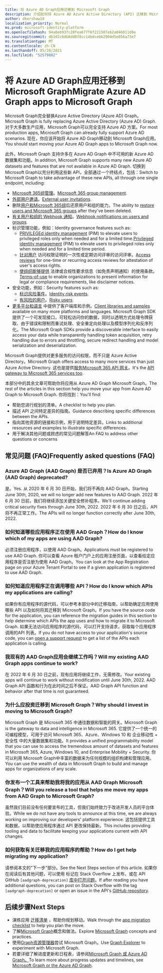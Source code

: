 ```yaml
---
title: 将 Azure AD Graph应用迁移到 Microsoft Graph
description: 介绍如何将 Azure AD Azure Active Directory (API) 迁移到 Microsoft Graph API。
author: dkershaw10
localization_priority: Normal
ms.prod: microsoft-identity-platform
ms.openlocfilehash: 94a8eb93fc20fea677f6f221507eb2a046011d8e
ms.sourcegitcommit: db3d2c6db8dd8f8cc14bdcebb2904d5e056a73e7
ms.translationtype: MT
ms.contentlocale: zh-CN
ms.lasthandoff: 05/20/2021
ms.locfileid: "52579802"
---
```

# <a name="migrate-azure-ad-graph-apps-to-microsoft-graph"></a><span data-ttu-id="d9d42-103">将 Azure AD Graph应用迁移到 Microsoft Graph</span><span class="sxs-lookup"><span data-stu-id="d9d42-103">Migrate Azure AD Graph apps to Microsoft Graph</span></span>

<span data-ttu-id="d9d42-104">Microsoft Graph完全替换Azure Active Directory (Azure AD) Graph。</span><span class="sxs-lookup"><span data-stu-id="d9d42-104">Microsoft Graph is fully replacing Azure Active Directory (Azure AD) Graph.</span></span> <span data-ttu-id="d9d42-105">对于大多数生产应用，Microsoft Graph可以完全支持 Azure AD 方案。</span><span class="sxs-lookup"><span data-stu-id="d9d42-105">For most production apps, Microsoft Graph can already fully support Azure AD scenarios.</span></span> <span data-ttu-id="d9d42-106">现在，你应该开始将 Azure AD Graph移动到 Microsoft Graph应用。</span><span class="sxs-lookup"><span data-stu-id="d9d42-106">You should start moving your Azure AD Graph apps to Microsoft Graph now.</span></span>

<span data-ttu-id="d9d42-107">此外，Microsoft Graph 支持许多在 Azure AD Graph 中不可用的新 Azure AD 数据集和功能。</span><span class="sxs-lookup"><span data-stu-id="d9d42-107">In addition, Microsoft Graph supports many new Azure AD datasets and features that are not available in Azure AD Graph.</span></span> <span data-ttu-id="d9d42-108">切换到 Microsoft Graph以充分利用这些新 API，全部通过一个终结点，包括：</span><span class="sxs-lookup"><span data-stu-id="d9d42-108">Switch to Microsoft Graph to take advantage of these new APIs, all through one single endpoint, including:</span></span>

- <span data-ttu-id="d9d42-109">[Microsoft 365组管理](/graph/office365-groups-concept-overview)。</span><span class="sxs-lookup"><span data-stu-id="d9d42-109">[Microsoft 365 group management](/graph/office365-groups-concept-overview).</span></span>
- <span data-ttu-id="d9d42-110">[外部用户邀请](/graph/api/resources/invitation?view=graph-rest-1.0)。</span><span class="sxs-lookup"><span data-stu-id="d9d42-110">[External user invitations](/graph/api/resources/invitation?view=graph-rest-1.0).</span></span>
- <span data-ttu-id="d9d42-111">删除[用户和Microsoft 365组](/graph/api/resources/directory?view=graph-rest-1.0)后还原用户和组的能力。</span><span class="sxs-lookup"><span data-stu-id="d9d42-111">The ability to [restore users and Microsoft 365 groups](/graph/api/resources/directory?view=graph-rest-1.0) after they've been deleted.</span></span>
- <span data-ttu-id="d9d42-112">[有关用户和组的 Webhook 通知](/graph/webhooks?toc=./ref/toc.json&view=graph-rest-1.0)。</span><span class="sxs-lookup"><span data-stu-id="d9d42-112">[Webhook notifications on users and groups](/graph/webhooks?toc=./ref/toc.json&view=graph-rest-1.0).</span></span>
- <span data-ttu-id="d9d42-113">标识管理功能，例如：</span><span class="sxs-lookup"><span data-stu-id="d9d42-113">Identity governance features such as:</span></span>
  - <span data-ttu-id="d9d42-114">[PRIVILEGEd identity management](/graph/api/resources/privilegedidentitymanagement-root?view=graph-rest-beta) (PIM) to elevate users to privileged roles only when needed and for a limited time.</span><span class="sxs-lookup"><span data-stu-id="d9d42-114">[Privileged identity management](/graph/api/resources/privilegedidentitymanagement-root?view=graph-rest-beta) (PIM) to elevate users to privileged roles only when needed and for a limited time period.</span></span>
  - <span data-ttu-id="d9d42-115">[针对用户](/graph/api/resources/accessreviews-root?view=graph-rest-beta) 访问权限证明的一次性或定期访问评审的访问评审。</span><span class="sxs-lookup"><span data-stu-id="d9d42-115">[Access reviews](/graph/api/resources/accessreviews-root?view=graph-rest-beta) for one-time or recurring access reviews for attestation of user's access rights.</span></span>
  - <span data-ttu-id="d9d42-116">[使组织能够提供](/graph/api/resources/accessreviews-root?view=graph-rest-beta) 法律或合规性要求信息（如免责声明通知）的使用条款。</span><span class="sxs-lookup"><span data-stu-id="d9d42-116">[Terms-of-use](/graph/api/resources/accessreviews-root?view=graph-rest-beta) to enable organizations to present information for legal or compliance requirements, like disclaimer notices.</span></span>
- <span data-ttu-id="d9d42-117">安全功能，例如：</span><span class="sxs-lookup"><span data-stu-id="d9d42-117">Security features such as:</span></span>
  - <span data-ttu-id="d9d42-118">[标识风险事件](/graph/api/resources/identityriskevent?view=graph-rest-beta)。</span><span class="sxs-lookup"><span data-stu-id="d9d42-118">[Identity risk events](/graph/api/resources/identityriskevent?view=graph-rest-beta).</span></span>
  - <span data-ttu-id="d9d42-119">[有风险的用户](/graph/api/resources/riskyuser?view=graph-rest-beta)。</span><span class="sxs-lookup"><span data-stu-id="d9d42-119">[Risky users](/graph/api/resources/riskyuser?view=graph-rest-beta).</span></span>
- <span data-ttu-id="d9d42-120">[更多平台和语言](/graph/) 中提供了客户端库和示例。</span><span class="sxs-lookup"><span data-stu-id="d9d42-120">[Client libraries and samples](/graph/) available on many more platforms and languages.</span></span> <span data-ttu-id="d9d42-121">Microsoft Graph SDK 提供了一个可发现接口，可轻松访问你的数据，同时以透明方式处理令牌获取、由于错误和限制而重试处理、安全重定向处理以及模型序列化和反序列化。</span><span class="sxs-lookup"><span data-stu-id="d9d42-121">The Microsoft Graph SDKs provide a discoverable interface to easily access your data while transparently handling token acquisition, retry handling due to errors and throttling, secure redirect handling and model serialization and deserialization.</span></span>

<span data-ttu-id="d9d42-122">Microsoft Graph提供对更多服务的访问权限，而不只是 Azure Active Directory。</span><span class="sxs-lookup"><span data-stu-id="d9d42-122">Microsoft Graph offers access to many more services than just Azure Active Directory.</span></span> <span data-ttu-id="d9d42-123">这也是提供[服务Microsoft 365 API 网关](/graph/)。</span><span class="sxs-lookup"><span data-stu-id="d9d42-123">It's the [API gateway to Microsoft 365 services too](/graph/).</span></span>

<span data-ttu-id="d9d42-124">本部分中的其余文章可帮助你将应用从 Azure AD Graph Microsoft Graph。</span><span class="sxs-lookup"><span data-stu-id="d9d42-124">The rest of the articles in this section help you move your app from Azure AD Graph to Microsoft Graph.</span></span> <span data-ttu-id="d9d42-125">你将找到：</span><span class="sxs-lookup"><span data-stu-id="d9d42-125">You'll find:</span></span>

- <span data-ttu-id="d9d42-126">帮助您进行规划的清单。</span><span class="sxs-lookup"><span data-stu-id="d9d42-126">A checklist to help you plan.</span></span>
- <span data-ttu-id="d9d42-127">描述 API 之间特定差异的指南。</span><span class="sxs-lookup"><span data-stu-id="d9d42-127">Guidance describing specific differences between the APIs.</span></span>
- <span data-ttu-id="d9d42-128">指向其他资源的链接和示例，用于说明特定差异。</span><span class="sxs-lookup"><span data-stu-id="d9d42-128">Links to additional resources and examples to illustrate specific differences.</span></span>
- <span data-ttu-id="d9d42-129">用于解决其他问题或顾虑的常见问题解答</span><span class="sxs-lookup"><span data-stu-id="d9d42-129">An FAQ to address other questions or concerns</span></span>


## <a name="frequently-asked-questions-faq"></a><span data-ttu-id="d9d42-130">常见问题 (FAQ)</span><span class="sxs-lookup"><span data-stu-id="d9d42-130">Frequently asked questions (FAQ)</span></span>

### <a name="is-azure-ad-graph-aad-graph-deprecated"></a><span data-ttu-id="d9d42-131">Azure AD Graph (AAD Graph) 是否已弃用？</span><span class="sxs-lookup"><span data-stu-id="d9d42-131">Is Azure AD Graph (AAD Graph) deprecated?</span></span>  
<span data-ttu-id="d9d42-132">是。</span><span class="sxs-lookup"><span data-stu-id="d9d42-132">Yes.</span></span> <span data-ttu-id="d9d42-133">从 2020 年 6 月 30 日开始，我们将不再向 AAD Graph。</span><span class="sxs-lookup"><span data-stu-id="d9d42-133">Starting June 30th, 2020, we will no longer add new features to AAD Graph.</span></span> <span data-ttu-id="d9d42-134">2022 年 6 月 30 日前，我们将继续添加关键安全修补程序。</span><span class="sxs-lookup"><span data-stu-id="d9d42-134">We'll continue adding critical security fixes through June 30th, 2022.</span></span> <span data-ttu-id="d9d42-135">2022 年 6 月 30 日之后，API 将不再正常工作。</span><span class="sxs-lookup"><span data-stu-id="d9d42-135">The APIs will no longer function correctly after June 30th, 2022.</span></span>

### <a name="how-do-i-know-which-of-my-apps-are-using-aad-graph"></a><span data-ttu-id="d9d42-136">如何知道哪些应用程序正在使用 AAD Graph？</span><span class="sxs-lookup"><span data-stu-id="d9d42-136">How do I know which of my apps are using AAD Graph?</span></span>  
<span data-ttu-id="d9d42-137">必须注册应用程序，以使用 AAD Graph。</span><span class="sxs-lookup"><span data-stu-id="d9d42-137">Applications must be registered to use AAD Graph.</span></span>  <span data-ttu-id="d9d42-138">你可以查看 Azure 租户门户上的应用注册页面，以查看给定应用程序是否注册为使用 AAD Graph。</span><span class="sxs-lookup"><span data-stu-id="d9d42-138">You can look at the App Registration page on your Azure Tenant Portal to see if a given application is registered to use AAD Graph.</span></span>

### <a name="how-do-i-know-which-apis-my-applications-are-calling"></a><span data-ttu-id="d9d42-139">如何知道应用程序正在调用哪些 API？</span><span class="sxs-lookup"><span data-stu-id="d9d42-139">How do I know which APIs my applications are calling?</span></span>
<span data-ttu-id="d9d42-140">如果你有应用程序的源代码，可以参考本部分中的迁移指南，以帮助确定应用使用哪些 API 以及如何将其迁移到 Microsoft Graph。</span><span class="sxs-lookup"><span data-stu-id="d9d42-140">If you have the source code for the application, you can reference the migration guides in this section to help determine which APIs the app uses and how to migrate it to Microsoft Graph.</span></span> <span data-ttu-id="d9d42-141">如果无法访问应用程序的源代码，可以打开支持请求，获取每个应用程序调用的[](developer-support-help-options.md#open-a-support-request)API 列表。</span><span class="sxs-lookup"><span data-stu-id="d9d42-141">If you do not have access to your application's source code, you can [open a support request](developer-support-help-options.md#open-a-support-request) to get a list of the APIs each application is calling.</span></span>

### <a name="will-my-existing-aad-graph-apps-continue-to-work"></a><span data-ttu-id="d9d42-142">我现有的 AAD Graph应用会继续工作吗？</span><span class="sxs-lookup"><span data-stu-id="d9d42-142">Will my existing AAD Graph apps continue to work?</span></span> 
<span data-ttu-id="d9d42-143">在 2022 年 6 月 30 日之前，现有应用将继续工作，无需修改。</span><span class="sxs-lookup"><span data-stu-id="d9d42-143">Your existing apps will continue to work without modification until June 30th, 2022.</span></span> <span data-ttu-id="d9d42-144">AAD Graph API 函数和行为在此时间之后不保证。</span><span class="sxs-lookup"><span data-stu-id="d9d42-144">AAD Graph API function and behavior after that time is not guaranteed.</span></span>

### <a name="why-should-i-invest-in-moving-to-microsoft-graph"></a><span data-ttu-id="d9d42-145">为什么应投资迁移到 Microsoft Graph？</span><span class="sxs-lookup"><span data-stu-id="d9d42-145">Why should I invest in moving to Microsoft Graph?</span></span>  
<span data-ttu-id="d9d42-146">Microsoft Graph 是 Microsoft 365 中通往数据和智能的网关。</span><span class="sxs-lookup"><span data-stu-id="d9d42-146">Microsoft Graph is the gateway to data and intelligence in Microsoft 365.</span></span> <span data-ttu-id="d9d42-147">它提供了一个统一的可编程模型，可用于访问 Microsoft 365、Azure、Windows 10 和 企业移动性 + 安全性 中的大量数据集和功能。</span><span class="sxs-lookup"><span data-stu-id="d9d42-147">It provides a unified programmability model that you can use to access the tremendous amount of datasets and features in Microsoft 365, Azure, Windows 10, and Enterprise Mobility + Security.</span></span> <span data-ttu-id="d9d42-148">你可以利用 Microsoft Graph中丰富的数据来为任何规模的组织构建和管理应用。</span><span class="sxs-lookup"><span data-stu-id="d9d42-148">You can use the wealth of data in Microsoft Graph to build and manage apps for organizations of any scale.</span></span>

### <a name="will-you-release-a-tool-that-helps-me-move-my-apps-from-aad-graph-to-microsoft-graph"></a><span data-ttu-id="d9d42-149">你发布一个工具来帮助我将我的应用从 AAD Graph Microsoft Graph？</span><span class="sxs-lookup"><span data-stu-id="d9d42-149">Will you release a tool that helps me move my apps from AAD Graph to Microsoft Graph?</span></span>  
<span data-ttu-id="d9d42-150">虽然我们目前没有任何要宣布的工具，但我们始终致力于改进开发人员的平台体验。</span><span class="sxs-lookup"><span data-stu-id="d9d42-150">While we do not have any tools to announce at this time, we are always working on improving our developers' platform experience.</span></span> <span data-ttu-id="d9d42-151">这包括提供工具和数据，以帮助使应用程序通过 API 更改保持最新。</span><span class="sxs-lookup"><span data-stu-id="d9d42-151">This includes providing tooling and data to facilitate keeping your applications current with API changes.</span></span>

### <a name="how-do-i-get-help-migrating-my-application"></a><span data-ttu-id="d9d42-152">如何获取有关迁移我的应用程序的帮助？</span><span class="sxs-lookup"><span data-stu-id="d9d42-152">How do I get help migrating my application?</span></span>  
<span data-ttu-id="d9d42-153">请参阅本文的"下一步"部分。</span><span class="sxs-lookup"><span data-stu-id="d9d42-153">See the Next Steps section of this article.</span></span> <span data-ttu-id="d9d42-154">如果你在阅读后有其他问题，可以使用 标记在 Stack Overflow 上发布，或在 API GitHub `[aadgraph-deprecation]` [库中打开问题](https://github.com/microsoftgraph)。</span><span class="sxs-lookup"><span data-stu-id="d9d42-154">If after reading you have additional questions, you can post on Stack Overflow with the tag `[aadgraph-deprecation]` or open an issue in the API's [GitHub repository](https://github.com/microsoftgraph).</span></span>


## <a name="next-steps"></a><span data-ttu-id="d9d42-155">后续步骤</span><span class="sxs-lookup"><span data-stu-id="d9d42-155">Next Steps</span></span>

- <span data-ttu-id="d9d42-156">演练应用 [迁移清单](migrate-azure-ad-graph-planning-checklist.md) ，帮助你规划移动。</span><span class="sxs-lookup"><span data-stu-id="d9d42-156">Walk through the [app migration checklist](migrate-azure-ad-graph-planning-checklist.md) to help you plan the move.</span></span>
- <span data-ttu-id="d9d42-157">了解[Microsoft Graph](/graph/overview)概念和做法。</span><span class="sxs-lookup"><span data-stu-id="d9d42-157">Explore [Microsoft Graph](/graph/overview) concepts and practices.</span></span>
- <span data-ttu-id="d9d42-158">使用[Graph资源管理器](https://aka.ms/ge)尝试 Microsoft Graph。</span><span class="sxs-lookup"><span data-stu-id="d9d42-158">Use [Graph Explorer](https://aka.ms/ge) to experiment with Microsoft Graph.</span></span>
- <span data-ttu-id="d9d42-159">若要详细了解进度更新和日程表，请参阅[Microsoft Graph 或 Azure AD Graph。](https://developer.microsoft.com/graph/blogs/microsoft-graph-or-azure-ad-graph/)</span><span class="sxs-lookup"><span data-stu-id="d9d42-159">To learn more about progress updates and timelines, see [Microsoft Graph or the Azure AD Graph](https://developer.microsoft.com/graph/blogs/microsoft-graph-or-azure-ad-graph/).</span></span>

